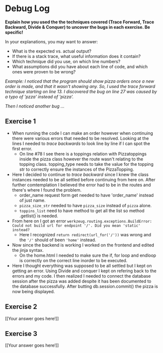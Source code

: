 # Debug Log

**Explain how you used the the techniques covered (Trace Forward, Trace Backward, Divide & Conquer) to uncover the bugs in each exercise. Be specific!**

In your explanations, you may want to answer:

- What is the expected vs. actual output?
- If there is a stack trace, what useful information does it contain?
- Which technique did you use, on which line numbers?
- What assumptions did you have about each line of code, and which ones were proven to be wrong?

_Example: I noticed that the program should show pizza orders once a new order is made, and that it wasn't showing any. So, I used the trace forward technique starting on line 13. I discovered the bug on line 27 was caused by a typo of 'pzza' instead of 'pizza'._

_Then I noticed another bug ..._

## Exercise 1

- When running the code I can make an order however when continuing there were various errors that needed to be resolved. Looking at the lines I needed to *trace backwards* to look line by line if I can spot the first error.
    - On line #78 I see there is a toppings relation with Pizzatoppings inside the pizza class however the route wasn't relating to the topping class. topping_type needs to take the value for the topping str to correctly ensure the instances of the PizzaTopping.
- Here I decided to continue to *trace backward* since I knew the class instances needed to be all settled before continuing from here on. After further comtemplation I believed the error had to be in the routes and there's where I found the problem.
    - order_name request form get needed to have 'order_name' instead of just name.
    - `pizza_size_str` needed to have `pizza_size` instead of `pizza` alone.
    - `toppins_list` need to have method to get all the list so method .getlist() is needed.
- From here on I got an error `werkzeug.routing.exceptions.BuildError: Could not build url for endpoint '/'. Did you mean 'static' instead?`
    - Here I recognized `return redirect(url_for('/'))` was wrong and the `'/'` should of been `'home'` instead.
- Now since the backend is working I worked on the frontend and edited the jinja syntax.
    - On the home.html I needed to make sure the if, for loop and endloop is correctly on the correct line inorder to be executed. 
- Here I thought everything was supposed to be all settled but I kept on getting an error. Using Divide and conquer I kept on refering back to the errors and my code.
    I then realized I needed to connect the database session after the pizza was added despite it has been documented to the database successfully. After butting db.session.commit() the pizza is now being displayed.

## Exercise 2

[[Your answer goes here!]]

## Exercise 3

[[Your answer goes here!]]
